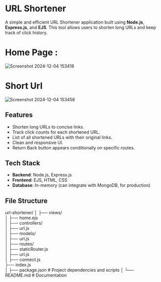 # URL Shortener

A simple and efficient URL Shortener application built using **Node.js**, **Express.js**, and **EJS**. This tool allows users to shorten long URLs and keep track of click history.  

# Home Page :

![Screenshot 2024-12-04 153418](https://github.com/user-attachments/assets/5fa6e318-a3b0-4ed8-ada2-1eadaad9f351)

# Short Url 

![Screenshot 2024-12-04 153456](https://github.com/user-attachments/assets/9ac914bb-fabd-484a-abeb-193e90783835)

## Features
- Shorten long URLs to concise links.
- Track click counts for each shortened URL.
- List of all shortened URLs with their original links.
- Clean and responsive UI.
- Return Back button appears conditionally on specific routes.

## Tech Stack
- **Backend**: Node.js, Express.js
- **Frontend**: EJS, HTML, CSS
- **Database**: In-memory (can integrate with MongoDB, for production)

## File Structure

url-shortener/
│
├── views/             
│   ├── home.ejs        
│
├── controllers/          
│   ├── url.js       
│
├── models/             
│   ├── url.js      
│
├── routes/           
│   ├── staticRouter.js      
│   ├── url.js       
│
├── connect.js              
├── index.js             
│
├── package.json        # Project dependencies and scripts
│
└── README.md           # Documentation
